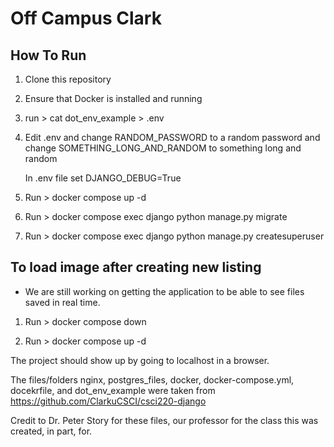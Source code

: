 # Off Campus Clark

## How To Run

1. Clone this repository

2. Ensure that Docker is installed and running

3. run > cat dot_env_example > .env

4. Edit .env and change RANDOM_PASSWORD to a random password and change SOMETHING_LONG_AND_RANDOM to something long and random

    In .env file set DJANGO_DEBUG=True

5. Run > docker compose up -d

6. Run > docker compose exec django python manage.py migrate

7. Run > docker compose exec django python manage.py createsuperuser



## To load image after creating new listing

- We are still working on getting the application to be able to see files saved in real time.

1. Run > docker compose down

2. Run > docker compose up -d

The project should show up by going to localhost in a browser.

The files/folders nginx, postgres_files, docker, docker-compose.yml, docekrfile, and dot_env_example were taken from https://github.com/ClarkuCSCI/csci220-django

Credit to Dr. Peter Story for these files, our professor for the class this was created, in part, for.



